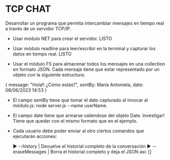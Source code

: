 # TCP CHAT

Desarrollar un programa que permita intercambiar mensajes en tiempo real a través de un servidor TCP/IP.

- Usar módulo NET para crear el servidor. LISTO

- Usar módulo readline para leer/escribir en la terminal y capturar los datos en tiempo real. LISTO

- Usar el módulo FS para almacenar todos los mensajes en una collection en formato JSON. Cada mensaje tiene que estar representado por un objeto con la siguiente estructura:

{
message: "Hola!! ¿Cómo estás?",
sentBy: María Antonieta,
date: 08/06/2023 14:53
}

- El campo sentBy tiene que tomar el dato capturado al invocar al módulo.js: node server.js --name userName.
- El campo date tiene que armarse valiendose del objeto Date. Investigar! Tiene que quedar con el mismo formato que en el ejemplo.

- Cada usuario debe poder enviar al otro ciertos comandos que ejecutarán acciones:

  ► --history | Devuelve el historial completo de la conversación
  ► --eraseMessages | Borra el historial completo y deja el JSON asi: []
